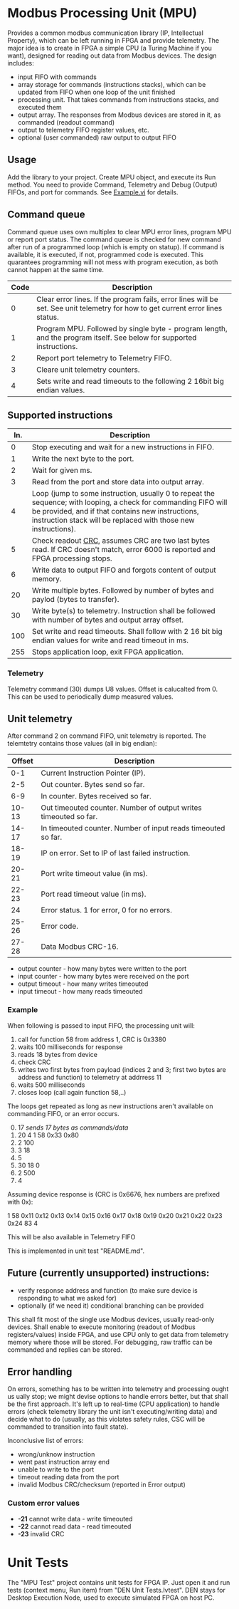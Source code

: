 # Modbus Processing Unit (MPU)

Provides a common modbus communication library (IP, Intellectual Property),
which can be left running in FPGA and provide telemetry. The major idea is to
create in FPGA a simple CPU (a Turing Machine if you want), designed for
reading out data from Modbus devices. The design includes:

* input FIFO with commands
* array storage for commands (instructions stacks), which can be updated from
  FIFO when one loop of the unit finished
* processing unit. That takes commands from instructions stacks, and executed
  them
* output array. The responses from Modbus devices are stored in it, as
  commanded (readout command)
* output to telemetry FIFO register values, etc.
* optional (user commanded) raw output to output FIFO

## Usage

Add the library to your project. Create MPU object, and execute its Run method.
You need to provide Command, Telemetry and Debug (Output) FIFOs, and port for
commands. See [Example.vi](Example.vi) for details.

## Command queue

Command queue uses own multiplex to clear MPU error lines, program MPU or
report port status. The command queue is checked for new command after run of
a programmed loop (which is empty on statup). If command is available, it is
executed, if not, programmed code is executed. This quarantees programming will
not mess with program execution, as both cannot happen at the same time.

| Code | Description                                            |
| ---- | -------------------------------------------------------|
| 0    | Clear error lines. If the program fails, error lines will be set. See unit telemetry for how to get current error lines status. |
| 1    | Program MPU. Followed by single byte - program length, and the program itself. See below for supported instructions.            |
| 2    | Report port telemetry to Telemetry FIFO.                                 |
| 3    | Cleare unit telemetry counters.                                          |
| 4    | Sets write and read timeouts to the following 2 16bit big endian values. |

## Supported instructions

| In. | Description                                             |
| --- | ------------------------------------------------------- |
| 0   | Stop executing and wait for a new instructions in FIFO. |
| 1   | Write the next byte to the port.                        |
| 2   | Wait for given ms.                                      |
| 3   | Read from the port and store data into output array.    |
| 4   | Loop (jump to some instruction, usually 0 to repeat the sequence; with looping, a check for commanding FIFO will be provided, and if that contains new instructions, instruction stack will be replaced with those new instructions). |
| 5   | Check readout [CRC](https://en.wikipedia.org/wiki/Cyclic_redundancy_check), assumes CRC are two last bytes read. If CRC doesn't match, error 6000 is reported and FPGA processing stops. |
| 6   | Write data to output FIFO and forgots content of output memory.     |
| 20  | Write multiple bytes. Followed by number of bytes and paylod (bytes to transfer). |
| 30  | Write byte(s) to telemetry. Instruction shall be followed with number of bytes and output array offset. |
| 100 | Set write and read timeouts. Shall follow with 2 16 bit big endian values for write and read timeout in ms. |
| 255 | Stops application loop, exit FPGA application.          |

### Telemetry

Telemetry command (30) dumps U8 values. Offset is calucalted from 0. This can
be used to periodically dump measured values.

## Unit telemetry

After command 2 on command FIFO, unit telemetry is reported. The telemtetry
contains those values (all in big endian):


| Offset  | Description                                                      |
| ------- | ---------------------------------------------------------------- |
| 0-1     | Current Instruction Pointer (IP).                                |
| 2-5     | Out counter. Bytes send so far.                                  |
| 6-9     | In counter. Bytes received so far.                               |
| 10-13   | Out timeouted counter. Number of output writes timeouted so far. |
| 14-17   | In timeouted counter. Number of input reads timeouted so far.    |
| 18-19   | IP on error. Set to IP of last failed instruction.               |
| 20-21   | Port write timeout value (in ms).                                |
| 22-23   | Port read timeout value (in ms).                                 |
| 24      | Error status. 1 for error, 0 for no errors.                      |
| 25-26   | Error code.                                                      |
| 27-28   | Data Modbus CRC-16.                                              |

* output counter - how many bytes were written to the port
* input counter - how many bytes were received on the port
* output timeout - how many writes timeouted
* input timeout - how many reads timeouted

### Example

When following is passed to input FIFO, the processing unit will:

1. call for function 58 from address 1, CRC is 0x3380
2. waits 100 milliseconds for response
3. reads 18 bytes from device
4. check CRC
5. writes two first bytes from payload (indices 2 and 3; first two bytes are
   address and function) to telemetry at addrress 11
6. waits 500 milliseconds
7. closes loop (call again function 58,..)

The loops get repeated as long as new instructions aren't available on
commanding FIFO, or an error occurs.

0. 17  *sends 17 bytes as commands/data*
1. 20 4 1 58 0x33 0x80
2. 2 100
3. 3 18
4. 5
5. 30 18 0
7. 2 500
8. 4

Assuming device response is (CRC is 0x6676, hex numbers are prefixed with 0x):

1 58 0x11 0x12 0x13 0x14 0x15 0x16 0x17 0x18 0x19 0x20 0x21 0x22 0x23 0x24 83 4

This will be also available in Telemetry FIFO

This is implemented in unit test "README.md".

## Future (currently unsupported) instructions:

* verify response address and function (to make sure device is responding to what we asked for)
* optionally (if we need it) conditional branching can be provided

This shall fit most of the single use Modbus devices, usually read-only
devices. Shall enable to execute monitoring (readout of Modbus
registers/values) inside FPGA, and use CPU only to get data from telemetry
memory where those will be stored. For debugging, raw traffic can be commanded
and replies can be stored.

## Error handling

On errors, something has to be written into telemetry and processing ought
us
ually stop; we might devise options to handle errors better, but that shall
be the first approach. It's left up to real-time (CPU application) to handle
errors (check telemetry library the unit isn't executing/writing data) and
decide what to do (usually, as this violates safety rules, CSC will be
commanded to transition into fault state).

Inconclusive list of errors:

* wrong/unknow instruction
* went past instruction array end
* unable to write to the port
* timeout reading data from the port
* invalid Modbus CRC/checksum (reported in Error output)

### Custom error values

* **-21** cannot write data - write timeouted
* **-22** cannot read data - read timeouted
* **-23** invalid CRC

# Unit Tests

The "MPU Test" project contains unit tests for FPGA IP. Just open it and run
tests (context menu, Run item) from "DEN Unit Tests.lvtest". DEN stays for
Desktop Execution Node, used to execute simulated FPGA on host PC.
